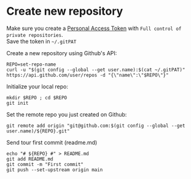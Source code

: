 # Create new repository # 

Make sure you create a [Personal Access Token](https://github.com/settings/tokens) with `Full control of private repositories`.   
Save the token in `~/.gitPAT`

Create a new repository using Github's API: 
```
REPO=set-repo-name
curl -u "$(git config --global --get user.name):$(cat ~/.gitPAT)" https://api.github.com/user/repos -d "{\"name\":\"$REPO\"}"
```
Initialize your local repo:
```
mkdir $REPO ; cd $REPO 
git init
```
Set the remote repo you just created on Github:
```
git remote add origin "git@github.com:$(git config --global --get user.name)/${REPO}.git"
```
Send tour first commit (readme.md)
```
echo "# ${REPO} #" > README.md
git add README.md
git commit -m "First commit"
git push --set-upstream origin main
```
